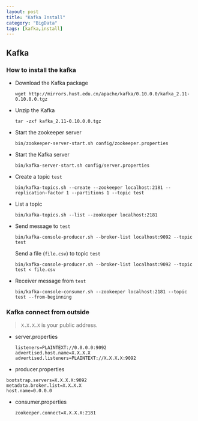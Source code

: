 ```yaml
---
layout: post
title: "Kafka Install"
category: "BigData"
tags: [kafka,install]
---
```


## Kafka ##

### How to install the kafka ###

- Download the Kafka package
  
  ```
  wget http://mirrors.hust.edu.cn/apache/kafka/0.10.0.0/kafka_2.11-0.10.0.0.tgz
  ```

- Unzip the Kafka

  ```
  tar -zxf kafka_2.11-0.10.0.0.tgz
  ```

- Start the zookeeper server

  ```
  bin/zookeeper-server-start.sh config/zookeeper.properties
  ```

- Start the Kafka server

  ```
  bin/kafka-server-start.sh config/server.properties
  ```

- Create a topic `test`

  ```
  bin/kafka-topics.sh --create --zookeeper localhost:2181 --replication-factor 1 --partitions 1 --topic test
  ```

- List a topic

  ```
  bin/kafka-topics.sh --list --zookeeper localhost:2181
  ```

- Send message to `test`

  ```
  bin/kafka-console-producer.sh --broker-list localhost:9092 --topic test
  ```

  Send a file (`file.csv`) to topic `test`

  ```
  bin/kafka-console-producer.sh --broker-list localhost:9092 --topic test < file.csv
  ```

- Receiver message from `test`

  ```
  bin/kafka-console-consumer.sh --zookeeper localhost:2181 --topic test --from-beginning
  ```

### Kafka connect from outside ###

> `X.X.X.X` is your public address.

- server.properties

  ```
  listeners=PLAINTEXT://0.0.0.0:9092
  advertised.host.name=X.X.X.X
  advertised.listeners=PLAINTEXT://X.X.X.X:9092
  ```
-  producer.properties

  ```
  bootstrap.servers=X.X.X.X:9092
  metadata.broker.list=X.X.X.X
  host.name=0.0.0.0
  ```

- consumer.properties

  ```
  zookeeper.connect=X.X.X.X:2181
  ```
